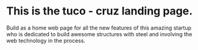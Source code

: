 # This is the tuco - cruz landing page.

Build as a home web page for all the new features of this amazing startup who is dedicated to build awesome structures with steel and involving the web technology in the process.
